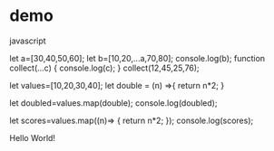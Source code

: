 # demo
javascript


let a=[30,40,50,60];
let b=[10,20,...a,70,80];
console.log(b);
function collect(...c)
{
    console.log(c);
}
collect(12,45,25,76);

let values=[10,20,30,40];
let double = (n) =>{
    return n*2;
}

let doubled=values.map(double);
console.log(doubled);

let scores=values.map((n)=>
{
    return n*2;
});
console.log(scores);


<!DOCTYPE html>
<html>
 <head>
  <meta charset="utf-8">
  <title>Demo</title>
 </head>
 <body>
   <div>Hello World!</div>
   <script type="text/javascript" src="class.js"></script>
    </body>
</html>
 
